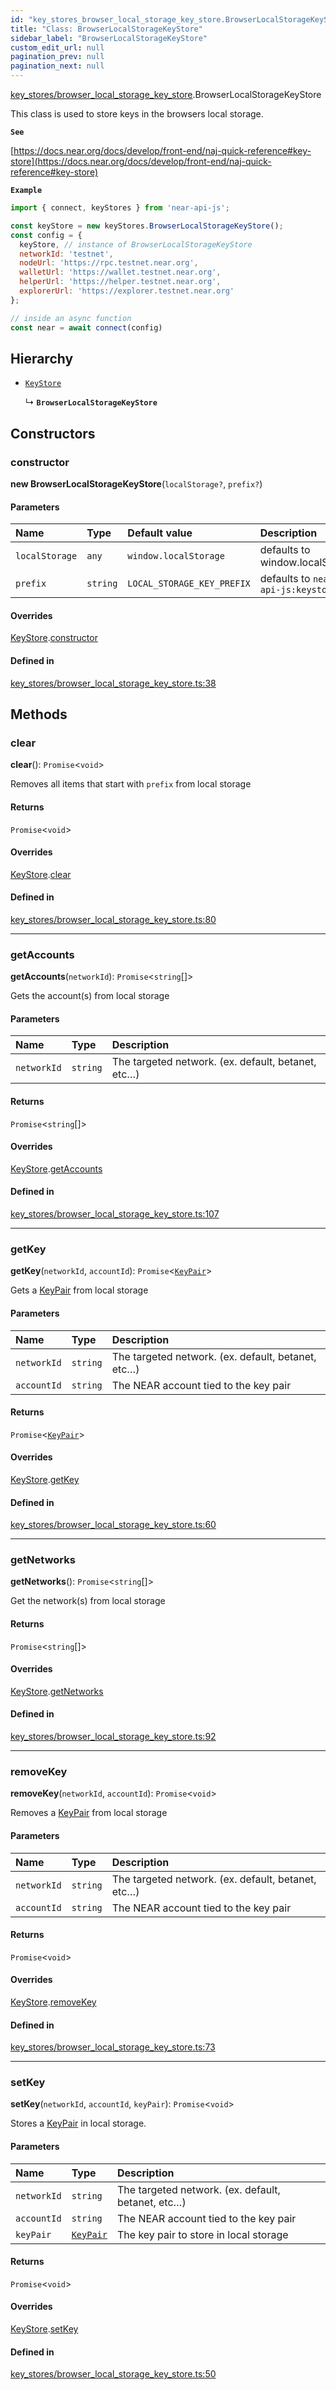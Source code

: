 ```yaml
---
id: "key_stores_browser_local_storage_key_store.BrowserLocalStorageKeyStore"
title: "Class: BrowserLocalStorageKeyStore"
sidebar_label: "BrowserLocalStorageKeyStore"
custom_edit_url: null
pagination_prev: null
pagination_next: null
---
```


[key_stores/browser_local_storage_key_store](../modules/key_stores_browser_local_storage_key_store.md).BrowserLocalStorageKeyStore

This class is used to store keys in the browsers local storage.

**`See`**

[https://docs.near.org/docs/develop/front-end/naj-quick-reference#key-store](https://docs.near.org/docs/develop/front-end/naj-quick-reference#key-store)

**`Example`**

```js
import { connect, keyStores } from 'near-api-js';

const keyStore = new keyStores.BrowserLocalStorageKeyStore();
const config = { 
  keyStore, // instance of BrowserLocalStorageKeyStore
  networkId: 'testnet',
  nodeUrl: 'https://rpc.testnet.near.org',
  walletUrl: 'https://wallet.testnet.near.org',
  helperUrl: 'https://helper.testnet.near.org',
  explorerUrl: 'https://explorer.testnet.near.org'
};

// inside an async function
const near = await connect(config)
```

## Hierarchy

- [`KeyStore`](key_stores_keystore.KeyStore.md)

  ↳ **`BrowserLocalStorageKeyStore`**

## Constructors

### constructor

**new BrowserLocalStorageKeyStore**(`localStorage?`, `prefix?`)

#### Parameters

| Name | Type | Default value | Description |
| :------ | :------ | :------ | :------ |
| `localStorage` | `any` | `window.localStorage` | defaults to window.localStorage |
| `prefix` | `string` | `LOCAL_STORAGE_KEY_PREFIX` | defaults to `near-api-js:keystore:` |

#### Overrides

[KeyStore](key_stores_keystore.KeyStore.md).[constructor](key_stores_keystore.KeyStore.md#constructor)

#### Defined in

[key_stores/browser_local_storage_key_store.ts:38](https://github.com/maxhr/near--near-api-js/blob/57fed346/packages/near-api-js/src/key_stores/browser_local_storage_key_store.ts#L38)

## Methods

### clear

**clear**(): `Promise`<`void`\>

Removes all items that start with `prefix` from local storage

#### Returns

`Promise`<`void`\>

#### Overrides

[KeyStore](key_stores_keystore.KeyStore.md).[clear](key_stores_keystore.KeyStore.md#clear)

#### Defined in

[key_stores/browser_local_storage_key_store.ts:80](https://github.com/maxhr/near--near-api-js/blob/57fed346/packages/near-api-js/src/key_stores/browser_local_storage_key_store.ts#L80)

___

### getAccounts

**getAccounts**(`networkId`): `Promise`<`string`[]\>

Gets the account(s) from local storage

#### Parameters

| Name | Type | Description |
| :------ | :------ | :------ |
| `networkId` | `string` | The targeted network. (ex. default, betanet, etc…) |

#### Returns

`Promise`<`string`[]\>

#### Overrides

[KeyStore](key_stores_keystore.KeyStore.md).[getAccounts](key_stores_keystore.KeyStore.md#getaccounts)

#### Defined in

[key_stores/browser_local_storage_key_store.ts:107](https://github.com/maxhr/near--near-api-js/blob/57fed346/packages/near-api-js/src/key_stores/browser_local_storage_key_store.ts#L107)

___

### getKey

**getKey**(`networkId`, `accountId`): `Promise`<[`KeyPair`](utils_key_pair.KeyPair.md)\>

Gets a [KeyPair](utils_key_pair.KeyPair.md) from local storage

#### Parameters

| Name | Type | Description |
| :------ | :------ | :------ |
| `networkId` | `string` | The targeted network. (ex. default, betanet, etc…) |
| `accountId` | `string` | The NEAR account tied to the key pair |

#### Returns

`Promise`<[`KeyPair`](utils_key_pair.KeyPair.md)\>

#### Overrides

[KeyStore](key_stores_keystore.KeyStore.md).[getKey](key_stores_keystore.KeyStore.md#getkey)

#### Defined in

[key_stores/browser_local_storage_key_store.ts:60](https://github.com/maxhr/near--near-api-js/blob/57fed346/packages/near-api-js/src/key_stores/browser_local_storage_key_store.ts#L60)

___

### getNetworks

**getNetworks**(): `Promise`<`string`[]\>

Get the network(s) from local storage

#### Returns

`Promise`<`string`[]\>

#### Overrides

[KeyStore](key_stores_keystore.KeyStore.md).[getNetworks](key_stores_keystore.KeyStore.md#getnetworks)

#### Defined in

[key_stores/browser_local_storage_key_store.ts:92](https://github.com/maxhr/near--near-api-js/blob/57fed346/packages/near-api-js/src/key_stores/browser_local_storage_key_store.ts#L92)

___

### removeKey

**removeKey**(`networkId`, `accountId`): `Promise`<`void`\>

Removes a [KeyPair](utils_key_pair.KeyPair.md) from local storage

#### Parameters

| Name | Type | Description |
| :------ | :------ | :------ |
| `networkId` | `string` | The targeted network. (ex. default, betanet, etc…) |
| `accountId` | `string` | The NEAR account tied to the key pair |

#### Returns

`Promise`<`void`\>

#### Overrides

[KeyStore](key_stores_keystore.KeyStore.md).[removeKey](key_stores_keystore.KeyStore.md#removekey)

#### Defined in

[key_stores/browser_local_storage_key_store.ts:73](https://github.com/maxhr/near--near-api-js/blob/57fed346/packages/near-api-js/src/key_stores/browser_local_storage_key_store.ts#L73)

___

### setKey

**setKey**(`networkId`, `accountId`, `keyPair`): `Promise`<`void`\>

Stores a [KeyPair](utils_key_pair.KeyPair.md) in local storage.

#### Parameters

| Name | Type | Description |
| :------ | :------ | :------ |
| `networkId` | `string` | The targeted network. (ex. default, betanet, etc…) |
| `accountId` | `string` | The NEAR account tied to the key pair |
| `keyPair` | [`KeyPair`](utils_key_pair.KeyPair.md) | The key pair to store in local storage |

#### Returns

`Promise`<`void`\>

#### Overrides

[KeyStore](key_stores_keystore.KeyStore.md).[setKey](key_stores_keystore.KeyStore.md#setkey)

#### Defined in

[key_stores/browser_local_storage_key_store.ts:50](https://github.com/maxhr/near--near-api-js/blob/57fed346/packages/near-api-js/src/key_stores/browser_local_storage_key_store.ts#L50)
